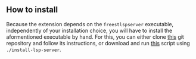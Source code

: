 ## How to install
Because the extension depends on the `freestlspserver` executable, independently of your 
installation choice, you will have to install the aformentioned executable by hand.
For this, you can either clone [this](https://github.com/freest-lang/freest-lsp-server) git repository
and follow its instructions, or download and run 
[this](https://github.com/freest-lang/freest-lsp/blob/main/install-lsp-server.sh) script
using `./install-lsp-server`.